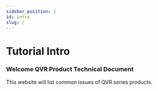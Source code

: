 ```yaml
---
sidebar_position: 1
id: intro
slug: /
---
```


# Tutorial Intro

### Welcome QVR Product Technical Document
This website will list common issues of QVR series products.